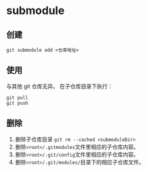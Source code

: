 # submodule

## 创建

```shell
git submodule add <仓库地址>
```

## 使用

与其他 git 仓库无异。
在子仓库目录下执行：

```shell
git pull
git push
```

## 删除

1. 删除子仓库目录 `git rm --cached <submoduleDir>`
2. 删除`<root>/.gitmodules`文件里相应的子仓库内容。
3. 删除`<root>/.git/config`文件里相应的子仓库内容。
4. 删除`<root>/.git/modules/`目录下的相应子仓库文件。
